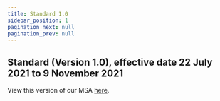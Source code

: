 ```yaml
---
title: Standard 1.0
sidebar_position: 1
pagination_next: null
pagination_prev: null
---
```


## Standard (Version 1.0),  effective date 22 July 2021 to 9 November 2021

View this version of our MSA [here](https://www.codat.io/msa-22july21/).
